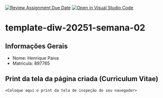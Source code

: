 [![Review Assignment Due Date](https://classroom.github.com/assets/deadline-readme-button-22041afd0340ce965d47ae6ef1cefeee28c7c493a6346c4f15d667ab976d596c.svg)](https://classroom.github.com/a/YXEo_uBJ)
[![Open in Visual Studio Code](https://classroom.github.com/assets/open-in-vscode-2e0aaae1b6195c2367325f4f02e2d04e9abb55f0b24a779b69b11b9e10269abc.svg)](https://classroom.github.com/online_ide?assignment_repo_id=20085298&assignment_repo_type=AssignmentRepo)
# template-diw-20251-semana-02

## Informações Gerais
- Nome: Henrique Paiva
- Matricula: 897765

## Print da tela da página criada (Curriculum Vitae)

`<Coloque aqui o print da tela de inspeção do seu navegador>`
